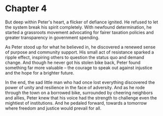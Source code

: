 # Chapter 4

But deep within Peter's heart, a flicker of defiance ignited. He refused to let the system break his spirit completely. With newfound determination, he started a grassroots movement advocating for fairer taxation policies and greater transparency in government spending.

As Peter stood up for what he believed in, he discovered a renewed sense of purpose and community support. His small act of resistance sparked a ripple effect, inspiring others to question the status quo and demand change. And though he never got his stolen bike back, Peter found something far more valuable – the courage to speak out against injustice and the hope for a brighter future.

In the end, the sad little man who had once lost everything discovered the power of unity and resilience in the face of adversity. And as he rode through the town on a borrowed bike, surrounded by cheering neighbors and allies, Peter knew that his voice had the strength to challenge even the mightiest of institutions. And he pedaled forward, towards a tomorrow where freedom and justice would prevail for all.